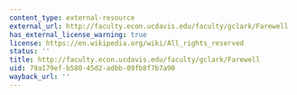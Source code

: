 ```yaml
---
content_type: external-resource
external_url: http://faculty.econ.ucdavis.edu/faculty/gclark/Farewell
has_external_license_warning: true
license: https://en.wikipedia.org/wiki/All_rights_reserved
status: ''
title: http://faculty.econ.ucdavis.edu/faculty/gclark/Farewell
uid: 79a179ef-b580-45d2-adbb-09fb8f7b7a90
wayback_url: ''
---
```

